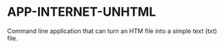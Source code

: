 APP-INTERNET-UNHTML
===================

Command line application that can turn an HTM file into a simple text (txt) file.
